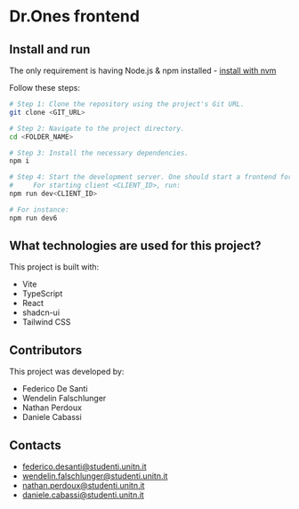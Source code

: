 # Dr.Ones frontend

## Install and run

The only requirement is having Node.js & npm installed - [install with nvm](https://github.com/nvm-sh/nvm#installing-and-updating)

Follow these steps:

```sh
# Step 1: Clone the repository using the project's Git URL.
git clone <GIT_URL>

# Step 2: Navigate to the project directory.
cd <FOLDER_NAME>

# Step 3: Install the necessary dependencies.
npm i

# Step 4: Start the development server. One should start a frontend for each client.
# 	  For starting client <CLIENT_ID>, run:
npm run dev<CLIENT_ID>

# For instance:
npm run dev6
```

## What technologies are used for this project?

This project is built with:

- Vite
- TypeScript
- React
- shadcn-ui
- Tailwind CSS

## Contributors
This project was developed by:

- Federico De Santi
- Wendelin Falschlunger
- Nathan Perdoux
- Daniele Cabassi

## Contacts

- federico.desanti@studenti.unitn.it
- wendelin.falschlunger@studenti.unitn.it
- nathan.perdoux@studenti.unitn.it
- daniele.cabassi@studenti.unitn.it


